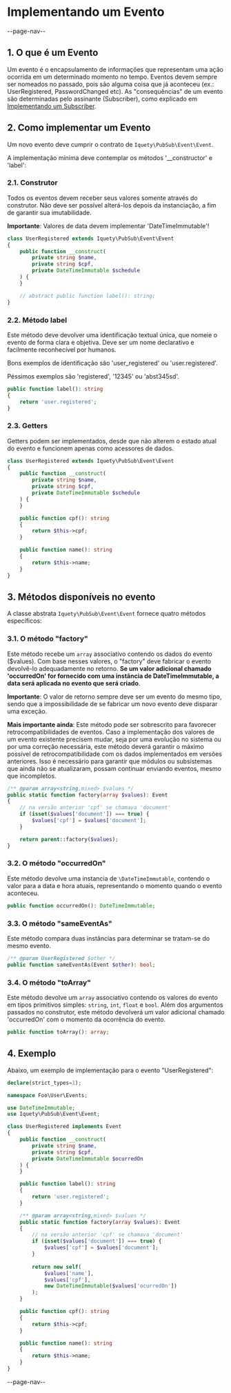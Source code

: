 # Implementando um Evento

--page-nav--

## 1. O que é um Evento

Um evento é o encapsulamento de informações que representam uma ação ocorrida em um determinado momento no tempo. Eventos devem sempre ser nomeados no passado, pois são alguma coisa que já aconteceu (ex.: UserRegistered, PasswordChanged etc). As "consequências" de um evento são determinadas pelo assinante (Subscriber), como explicado em [Implementando um Subscriber](07-implementando-um-subscriber.md).

## 2. Como implementar um Evento

Um novo evento deve cumprir o contrato de `Iquety\PubSub\Event\Event`.

A implementação mínima deve contemplar os métodos '__constructor' e 'label':

### 2.1. Construtor

Todos os eventos devem receber seus valores somente através do construtor.
Não deve ser possível alterá-los depois da instanciação, a fim de garantir sua imutabilidade.

**Importante**: Valores de data devem implementar 'DateTimeImmutable'!

```php
class UserRegistered extends Iquety\PubSub\Event\Event
{
    public function __construct(
        private string $name,
        private string $cpf,
        private DateTimeImmutable $schedule
    ) {
    }

    // abstract public function label(): string;    
}
```

### 2.2. Método label

Este método deve devolver uma identificação textual única, que nomeie o evento de forma clara e objetiva.
Deve ser um nome declarativo e facilmente reconhecível por humanos.

Bons exemplos de identificação são 'user_registered' ou 'user.registered'.

Péssimos exemplos são 'registered', '12345' ou 'abst345sd'.

```php
public function label(): string
{
    return 'user.registered';
}
```

### 2.3. Getters

Getters podem ser implementados, desde que não alterem o estado atual do evento e funcionem apenas como acessores de dados.

```php
class UserRegistered extends Iquety\PubSub\Event\Event
{
    public function __construct(
        private string $name,
        private string $cpf,
        private DateTimeImmutable $schedule
    ) {
    }

    public function cpf(): string
    {
        return $this->cpf;
    }

    public function name(): string
    {
        return $this->name;
    }
}
```

## 3. Métodos disponíveis no evento

A classe abstrata `Iquety\PubSub\Event\Event` fornece quatro métodos específicos:

### 3.1. O método "factory"

Este método recebe um `array` associativo contendo os dados do evento ($values). Com base nesses valores, o "factory" deve fabricar o evento devolvê-lo adequadamente no retorno. **Se um valor adicional chamado 'occurredOn' for fornecido com uma instância de DateTimeImmutable, a data será aplicada no evento que será criado**.

**Importante**: O valor de retorno sempre deve ser um evento do mesmo tipo, sendo que a impossibilidade de se fabricar um novo evento deve disparar uma exceção.

**Mais importante ainda**: Este método pode ser sobrescrito para favorecer retrocompatibilidades de eventos. Caso a implementação dos valores de um evento existente precisem mudar, seja por uma evolução no sistema ou por uma correção necessária, este método deverá garantir o máximo possível de retrocompatibilidade com os dados implementados em versões anteriores. Isso é necessário para garantir que módulos ou subsistemas que ainda não se atualizaram, possam continuar enviando eventos, mesmo que incompletos.

```php
/** @param array<string,mixed> $values */
public static function factory(array $values): Event
{
    // na versão anterior 'cpf' se chamava 'document'
    if (isset($values['document']) === true) {
        $values['cpf'] = $values['document'];
    }

    return parent::factory($values);
}
```

### 3.2. O método "occurredOn"

Este método devolve uma instancia de `\DateTimeImmutable`, contendo o valor para a data e hora atuais, representando o momento quando o evento aconteceu.

```php
public function occurredOn(): DateTimeImmutable;
```

### 3.3. O método "sameEventAs"

Este método compara duas instâncias para determinar se tratam-se do mesmo evento.

```php
/** @param UserRegistered $other */
public function sameEventAs(Event $other): bool;
```

### 3.4. O método "toArray"

Este método devolve um `array` associativo contendo os valores do evento em tipos primitivos simples: `string`, `int`, `float` e `bool`.
Além dos argumentos passados no construtor, este método devolverá um valor adicional chamado 'occurredOn' com o momento da ocorrência do evento.

```php
public function toArray(): array;
```

## 4. Exemplo

Abaixo, um exemplo de implementação para o evento "UserRegistered":

```php
declare(strict_types=1);

namespace Foo\User\Events;

use DateTimeImmutable;
use Iquety\PubSub\Event\Event;

class UserRegistered implements Event
{
    public function __construct(
        private string $name,
        private string $cpf,
        private DateTimeImmutable $ocurredOn
    ) {
    }

    public function label(): string
    {
        return 'user.registered';
    }

    /** @param array<string,mixed> $values */
    public static function factory(array $values): Event
    {
        // na versão anterior 'cpf' se chamava 'document'
        if (isset($values['document']) === true) {
            $values['cpf'] = $values['document'];
        }
        
        return new self(
            $values['name'],
            $values['cpf'],
            new DateTimeImmutable($values['ocurredOn'])
        );
    }

    public function cpf(): string
    {
        return $this->cpf;
    }

    public function name(): string
    {
        return $this->name;
    }
}
```

--page-nav--
